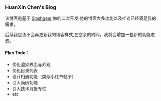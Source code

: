 ### HuanXin Chen's Blog

该博客是基于 [Slashgear](https://github.com/Slashgear/personal-blog) 做的二次开发,他的博客大多功能以及样式已经满足我的需求。

后续我应该不会再更新我的博客样式,在空余的时间，我将会增加一些新的功能进去。

#### Plan Todo：

- 优化渲染界面与外观
- 优化目录列表
- 设计相册功能（类似小红书帖子）
- 引入简历功能
- 引入技术月报专栏
- etc
